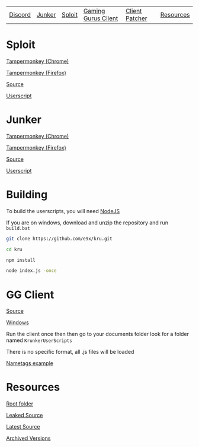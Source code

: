 |||||||
| --- | --- | --- | --- | --- | --- |
| [Discord](https://y9x.github.io/discord/) | [Junker](#junker) | [Sploit](#sploit) | [Gaming Gurus Client](#gg-client) | [Client Patcher](https://github.com/y9x/client-patcher) | [Resources](#resources) | 

# Sploit

[Tampermonkey (Chrome)](https://chrome.google.com/webstore/detail/tampermonkey/dhdgffkkebhmkfjojejmpbldmpobfkfo)

[Tampermonkey (Firefox)](https://addons.mozilla.org/en-US/firefox/addon/tampermonkey/)

[Source](sploit)

[Userscript](https://raw.githubusercontent.com/e9x/kru/master/sploit.user.js)

# Junker

[Tampermonkey (Chrome)](https://chrome.google.com/webstore/detail/tampermonkey/dhdgffkkebhmkfjojejmpbldmpobfkfo)

[Tampermonkey (Firefox)](https://addons.mozilla.org/en-US/firefox/addon/tampermonkey/)

[Source](junker)

[Userscript](https://raw.githubusercontent.com/e9x/kru/master/junker.user.js)

# Building

To build the userscripts, you will need [NodeJS](https://nodejs.org/en/download/)

If you are on windows, download and unzip the repository and run `build.bat`

```sh
git clone https://github.com/e9x/kru.git

cd kru

npm install

node index.js -once
```

# GG Client

[Source](https://github.com/skidlamer/gg_krunker_client)

[Windows](https://mega.nz/file/CB8QyapR#82tdlwKjVz3xy0rSe9XdqOEEFGRmVeqDm-siySmaoSY)

Run the client once then then go to your documents folder look for a folder named `KrunkerUserScripts`

There is no specific format, all .js files will be loaded

[Nametags example](https://hastebin.com/egapivejez.js)

# Resources

[Root folder](https://mega.nz/folder/PAcjzaYb#ITVrn9P7-0kRurX3MU969w)

[Leaked Source](https://mega.nz/folder/OJEgjLIJ#YEyz7VsyyjauZarD8JLldg)

[Latest Source](https://api.sys32.dev/v1/source)

[Archived Versions](https://mega.nz/folder/eE9ghBzS#nw_TzAoWnK9Cz5Sry-lECw)